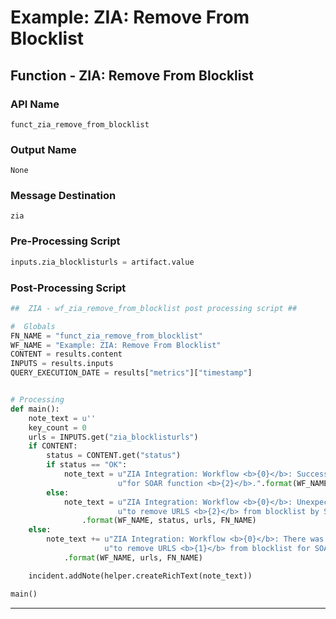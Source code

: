 <!--
    DO NOT MANUALLY EDIT THIS FILE
    THIS FILE IS AUTOMATICALLY GENERATED WITH resilient-circuits codegen
-->

# Example: ZIA: Remove From Blocklist

## Function - ZIA: Remove From Blocklist

### API Name
`funct_zia_remove_from_blocklist`

### Output Name
`None`

### Message Destination
`zia`

### Pre-Processing Script
```python
inputs.zia_blocklisturls = artifact.value
```

### Post-Processing Script
```python
##  ZIA - wf_zia_remove_from_blocklist post processing script ##

#  Globals
FN_NAME = "funct_zia_remove_from_blocklist"
WF_NAME = "Example: ZIA: Remove From Blocklist"
CONTENT = results.content
INPUTS = results.inputs
QUERY_EXECUTION_DATE = results["metrics"]["timestamp"]


# Processing
def main():
    note_text = u''
    key_count = 0
    urls = INPUTS.get("zia_blocklisturls")
    if CONTENT:
        status = CONTENT.get("status")
        if status == "OK":
            note_text = u"ZIA Integration: Workflow <b>{0}</b>: Successfully removed URLS <b>{1}</b> from blocklist " \
                        u"for SOAR function <b>{2}</b>.".format(WF_NAME, urls, FN_NAME)
        else:
            note_text = u"ZIA Integration: Workflow <b>{0}</b>: Unexpected status <b>{1}</b> returned while attempting " \
                        u"to remove URLS <b>{2}</b> from blocklist by SOAR function <b>{3}</b>."\
                .format(WF_NAME, status, urls, FN_NAME)
    else:
        note_text += u"ZIA Integration: Workflow <b>{0}</b>: There was <b>no</b> result returned while attempting " \
                     u"to remove URLS <b>{1}</b> from blocklist for SOAR function <b>{2}</b>."\
            .format(WF_NAME, urls, FN_NAME)

    incident.addNote(helper.createRichText(note_text))

main()

```

---


